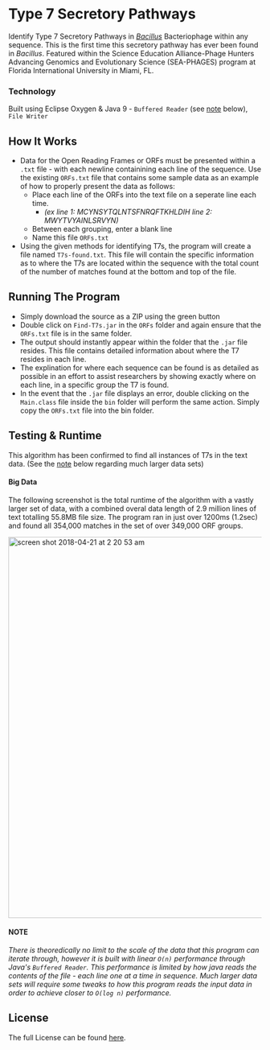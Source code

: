 # Type 7 Secretory Pathways
Identify Type 7 Secretory Pathways in [*Bacillus*](https://www.ncbi.nlm.nih.gov/books/NBK7699/) Bacteriophage within any sequence. This is the first time this secretory pathway has ever been found in *Bacillus*. Featured within the Science Education Alliance-Phage Hunters Advancing Genomics and Evolutionary Science (SEA-PHAGES) program at Florida International University in Miami, FL.

### Technology
Built using Eclipse Oxygen & Java 9 - `Buffered Reader` (see [note](https://github.com/ksigWyatt/Type-7-Secretory-Pathways#note) below), `File Writer`

## How It Works
- Data for the Open Reading Frames or ORFs must be presented within a `.txt` file - with each newline containining each line of the sequence. Use the existing `ORFs.txt` file that contains some sample data as an example of how to properly present the data as follows:
  - Place each line of the ORFs into the text file on a seperate line each time. 
    - *(ex line 1: MCYNSYTQLNTSFNRQFTKHLDIH line 2: MWYTVYAINLSRVYN)*
  - Between each grouping, enter a blank line
  - Name this file `ORFs.txt`
- Using the given methods for identifying T7s, the program will create a file named `T7s-found.txt`. This file will contain the specific information as to where the T7s are located within the sequence with the total count of the number of matches found at the bottom and top of the file. 

## Running The Program
- Simply download the source as a ZIP using the green button
- Double click on `Find-T7s.jar` in the `ORFs` folder and again ensure that the `ORFs.txt` file is in the same folder.
- The output should instantly appear within the folder that the `.jar` file resides. This file contains detailed information about where the T7 resides in each line. 
- The explination for where each sequence can be found is as detailed as possible in an effort to assist researchers by showing exactly where on each line, in a specific group the T7 is found.
- In the event that the `.jar` file displays an error, double clicking on the `Main.class` file inside the `bin` folder will perform the same action. Simply copy the `ORFs.txt` file into the bin folder.

## Testing & Runtime
This algorithm has been confirmed to find all instances of T7s in the text data. (See the [note](https://github.com/ksigWyatt/Type-7-Secretory-Pathways#note) below regarding much larger data sets)

#### Big Data
The following screenshot is the total runtime of the algorithm with a vastly larger set of data, with a combined overal data length of 2.9 million lines of text totalling 55.8MB file size. The program ran in just over 1200ms (1.2sec) and found all 354,000 matches in the set of over 349,000 ORF groups.

<img width="758" alt="screen shot 2018-04-21 at 2 20 53 am" src="https://user-images.githubusercontent.com/22202975/39081191-d3b4e1de-450a-11e8-8316-1f80eb3cfe61.png">

#### NOTE
*There is theoredically no limit to the scale of the data that this program can iterate through, however it is built with linear `O(n)` performance through Java's `Buffered Reader`. This performance is limited by how java reads the contents of the file - each line one at a time in sequence. Much larger data sets will require some tweaks to how this program reads the input data in order to achieve closer to `O(log n)` performance.*

## License
The full License can be found [here](https://github.com/ksigWyatt/Type-7-Secretory-Pathways/blob/master/LICENSE).
